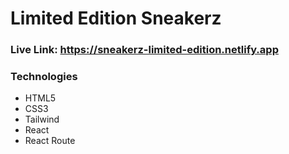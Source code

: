 # Limited Edition Sneakerz

### Live Link: https://sneakerz-limited-edition.netlify.app

### Technologies

- HTML5
- CSS3
- Tailwind
- React
- React Route
